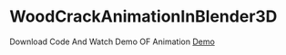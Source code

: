 # WoodCrackAnimationInBlender3D
Download Code And Watch Demo OF Animation <a href="https://www.youtube.com/watch?v=APHn45JlDJ0">Demo</a>

